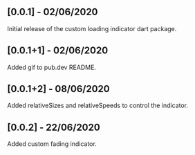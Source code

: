 ## [0.0.1] - 02/06/2020

Initial release of the custom loading indicator dart package.

## [0.0.1+1] - 02/06/2020

Added gif to pub.dev README.

## [0.0.1+2] - 08/06/2020

Added relativeSizes and relativeSpeeds to control the indicator.

## [0.0.2] - 22/06/2020

Added custom fading indicator.
